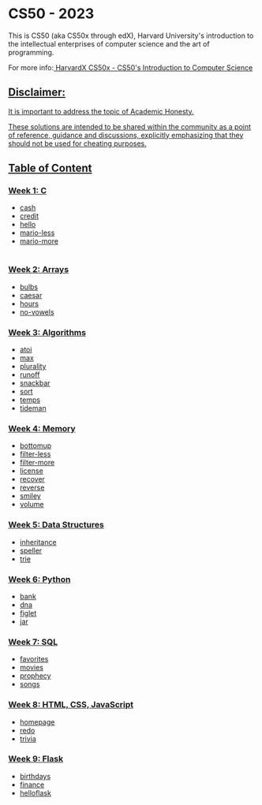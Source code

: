 <h1> CS50 - 2023 </h1>
<p>This is CS50 (aka CS50x through edX), Harvard University's introduction to the intellectual enterprises of computer science and the art of programming.</p>
<p>
  For more info:<a href="https://cs50.harvard.edu/x/2023/" rel="nofollow"> HarvardX CS50x - CS50's Introduction to Computer Science
</p>
  
<h2> Disclaimer: </h2>
<p>It is important to address the topic of <a href="https://cs50.harvard.edu/x/2023/honesty/" rel="nofollow">Academic Honesty. </p>
<p>These solutions are intended to be shared within the community as a point of reference, guidance and discussions, explicitly emphasizing that they should not be used for cheating purposes.</p>
 
<h2> Table of Content </h2>

<table>
  <tr>
    <h3> Week 1: C </h3>
  <ul>
  <li>cash</li>
  <li>credit</li>
  <li>hello</li>
  <li>mario-less</li>
  <li>mario-more</li>
</ul>
  
  
</table>

<h3> Week 2: Arrays </h3>
<ul>
  <li>bulbs</li>
  <li>caesar</li>
  <li>hours</li>
  <li>no-vowels</li>
</ul>

<h3> Week 3: Algorithms </h3>
<ul>
  <li>atoi</li>
  <li>max</li>
  <li>plurality</li>
  <li>runoff</li>
  <li>snackbar</li>
  <li>sort</li>
  <li>temps</li>
  <li>tideman</li>
</ul>

<h3> Week 4: Memory </h3>
<ul>
  <li>bottomup</li>
  <li>filter-less</li>
  <li>filter-more</li>
  <li>license</li>
  <li>recover</li>
  <li>reverse</li>
  <li>smiley</li>
  <li>volume</li>
</ul>

<h3> Week 5: Data Structures </h3>
<ul>
  <li>inheritance</li>
  <li>speller</li>
  <li>trie</li>
</ul>

<h3> Week 6: Python </h3>
<ul>
  <li>bank</li>
  <li>dna</li>
  <li>figlet</li>
  <li>jar</li>
</ul>

<h3> Week 7: SQL </h3>
<ul>
  <li>favorites</li>
  <li>movies</li>
  <li>prophecy</li>
  <li>songs</li>
</ul>

<h3> Week 8: HTML, CSS, JavaScript </h3>
<ul>
  <li>homepage</li>
  <li>redo</li>
  <li>trivia</li>
</ul>

<h3> Week 9: Flask </h3>
<ul>
  <li>birthdays</li>
  <li>finance</li>
  <li>helloflask</li>
</ul>

